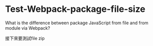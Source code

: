 # Test-Webpack-package-file-size
What is the difference between package JavaScript from file and from module via Webpack?

接下來要測試file zip